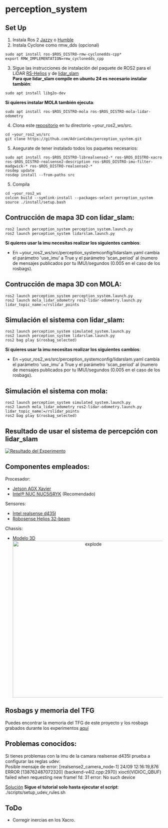 # perception_system


## Set Up
1) Instala Ros 2 [Jazzy](https://docs.ros.org/en/jazzy/Installation.html) o [Humble](https://docs.ros.org/en/humble/Installation.html)
2) Instala Cyclone como rmw_dds (opcional)
```shell
sudo apt install ros-$ROS_DISTRO-rmw-cyclonedds-cpp*
export RMW_IMPLEMENTATION=rmw_cyclonedds_cpp
```
3) Sigue las instrucciones de instalación del paquete de ROS2 para el LiDAR [RS-Helios](https://github.com/AdrianCobo/rslidar_sdk) y de [lidar_slam](https://github.com/rsasaki0109/lidarslam_ros2)  
**Para que lidar_slam compile en ubuntu 24 es necesario instalar también**: 
```shell
sudo apt install libg2o-dev
```

**Si quieres instalar MOLA también ejecuta**:
```shell
sudo apt install ros-$ROS_DISTRO-mola ros-$ROS_DISTRO-mola-lidar-odometry
```

4) Clona este [repositorio](https://github.com/AdrianCobo/perception_system.git) en tu directorio ~your_ros2_ws/src.
```shell
cd ~your_ros2_ws/src
git clone https://github.com/AdrianCobo/perception_system.git
```


5) Asegurate de tener instalado todos los paquetes necesarios:
```shell
sudo apt install ros-$ROS_DISTRO-librealsense2-* ros-$ROS_DISTRO-xacro ros-$ROS_DISTRO-realsense2-description ros-$ROS_DISTRO-imu-filter-madgwick-* ros-$ROS_DISTRO-realsense2-*
rosdep update
rosdep install --from-paths src
```

5) Compila
```shell
cd ~your_ros2_ws
colcon build --symlink-install --packages-select perception_system
source ./install/setup.bash
```

## Contrucción de mapa 3D con lidar_slam:
```shell
ros2 launch perception_system perception_system.launch.py
ros2 launch perception_system lidarslam.launch.py
```
**Si quieres usar la imu necesitas realizar los siguientes cambios**:  
- En ~your_ros2_ws/src/perception_systemconfig/lidarslam.yaml cambia el parámetro 'use_imu' a True y el parámetro 'scan_period' al (numero de mensajes publicados por tu IMU)/segundos (0.005 en el caso de los rosbags).

## Contrucción de mapa 3D con MOLA:
```shell
ros2 launch perception_system perception_system.launch.py
ros2 launch mola_lidar_odometry ros2-lidar-odometry.launch.py lidar_topic_name:=/rslidar_points
```


## Simulación el sistema con lidar_slam:
```shell
ros2 launch perception_system simulated_system.launch.py
ros2 launch perception_system lidarslam.launch.py
ros2 bag play $(rosbag_selected)
```
**Si quieres usar la imu necesitas realizar los siguientes cambios**:  
- En ~your_ros2_ws/src/perception_systemconfig/lidarslam.yaml cambia el parámetro 'use_imu' a True y el parámetro 'scan_period' al (numero de mensajes publicados por tu IMU)/segundos (0.005 en el caso de los rosbags).

## Simulación el sistema con mola:
```shell
ros2 launch perception_system simulated_system.launch.py
ros2 launch mola_lidar_odometry ros2-lidar-odometry.launch.py lidar_topic_name:=/rslidar_points
ros2 bag play $(rosbag_selected)
```

## Resultado de usar el sistema de percepción con lidar_slam
[![Resultado del Experimento](https://moresales.ca/wp-content/uploads/2022/06/Click-Me-2.png)](https://drive.google.com/file/d/1VGTcvLKiD8vrUgkvgi9_q75DOobXr2hW/view?usp=sharing)
 
## Componentes empleados:
Procesador:
- [Jetson AGX Xavier](https://www.nvidia.com/es-la/autonomous-machines/embedded-systems/jetson-agx-xavier/)
- [Intel® NUC NUC5i5RYK](https://www.intel.la/content/www/xl/es/products/sku/83254/intel-nuc-kit-nuc5i5ryk/specifications.html) (Recomendado)  

Sensores:
- [Intel realsense d435I](https://www.intelrealsense.com/depth-camera-d435i/)
- [Robosense Helios 32-beam](https://www.robosense.ai/en/rslidar/RS-Helios)

Chassis:
- [Modelo 3D](https://github.com/AdrianCobo/perception_system/tree/main/meshes)
  <div align="center">
  <img width=500px src="https://github.com/AdrianCobo/my_bot/blob/main/imgs/mybot_mk2.jpg](https://github.com/user-attachments/assets/6268514e-7398-4a32-aca1-fb947f5899ed" alt="explode"></a>
  </div>
  
## Rosbags y memoria del TFG
Puedes encontrar la memoria del TFG de este proyecto y los rosbags grabados durante los experimentos [aquí](https://urjc-my.sharepoint.com/personal/josemiguel_guerrero_urjc_es/_layouts/15/onedrive.aspx?id=%2Fpersonal%2Fjosemiguel%5Fguerrero%5Furjc%5Fes%2FDocuments%2FRosbags%5FAdrian&ga=1)

## Problemas conocidos:
Si tienes problemas con la imu de la camara realsense d435I prueba a configurar las reglas udev:  
Posible mensaje de error: [realsense2_camera_node-1]  24/09 12:16:19,876 ERROR [138762487072320] (backend-v4l2.cpp:2970) xioctl(VIDIOC_QBUF) failed when requesting new frame! fd: 31 error: No such device  

[Solución](https://dev.intelrealsense.com/docs/compiling-librealsense-for-linux-ubuntu-guide?_ga=2.136179505.1802472520.1727172753-1313938100.1727172753)
**Sigue el tutorial solo hasta ejecutar el script**: ./scripts/setup_udev_rules.sh 

## ToDo
- Corregir inercias en los Xacro.

